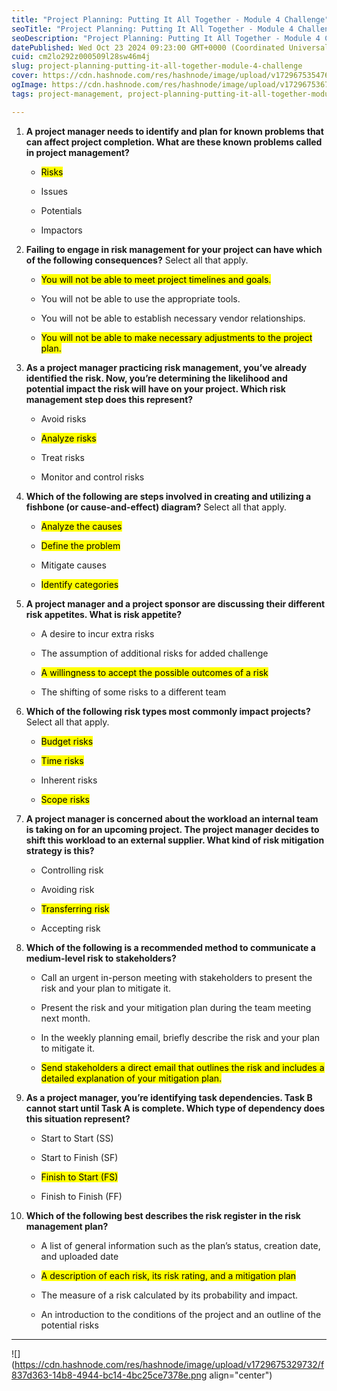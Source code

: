 ```yaml
---
title: "Project Planning: Putting It All Together - Module 4 Challenge"
seoTitle: "Project Planning: Putting It All Together - Module 4 Challenge"
seoDescription: "Project Planning: Putting It All Together - Module 4 Challenge"
datePublished: Wed Oct 23 2024 09:23:00 GMT+0000 (Coordinated Universal Time)
cuid: cm2lo292z000509l28sw46m4j
slug: project-planning-putting-it-all-together-module-4-challenge
cover: https://cdn.hashnode.com/res/hashnode/image/upload/v1729675354760/02ef4ef4-6075-4b6b-8438-e9b74253436c.png
ogImage: https://cdn.hashnode.com/res/hashnode/image/upload/v1729675367318/fb0aa265-9299-442a-af64-19b01fd215f7.png
tags: project-management, project-planning-putting-it-all-together-module-4-challenge

---
```


1. **A project manager needs to identify and plan for known problems that can affect project completion. What are these known problems called in project management?**
    
    * <mark>Risks</mark>
        
    * Issues
        
    * Potentials
        
    * Impactors
        
2. **Failing to engage in risk management for your project can have which of the following consequences?** Select all that apply.
    
    * <mark>You will not be able to meet project timelines and goals.</mark>
        
    * You will not be able to use the appropriate tools.
        
    * You will not be able to establish necessary vendor relationships.
        
    * <mark>You will not be able to make necessary adjustments to the project plan.</mark>
        
3. **As a project manager practicing risk management, you’ve already identified the risk. Now, you’re determining the likelihood and potential impact the risk will have on your project. Which risk management step does this represent?**
    
    * Avoid risks
        
    * <mark>Analyze risks</mark>
        
    * Treat risks
        
    * Monitor and control risks
        
4. **Which of the following are steps involved in creating and utilizing a fishbone (or cause-and-effect) diagram?** Select all that apply.
    
    * <mark>Analyze the causes</mark>
        
    * <mark>Define the problem</mark>
        
    * Mitigate causes
        
    * <mark>Identify categories</mark>
        
5. **A project manager and a project sponsor are discussing their different risk appetites. What is risk appetite?**
    
    * A desire to incur extra risks
        
    * The assumption of additional risks for added challenge
        
    * <mark>A willingness to accept the possible outcomes of a risk</mark>
        
    * The shifting of some risks to a different team
        
6. **Which of the following risk types most commonly impact projects?** Select all that apply.
    
    * <mark>Budget risks</mark>
        
    * <mark>Time risks</mark>
        
    * Inherent risks
        
    * <mark>Scope risks</mark>
        
7. **A project manager is concerned about the workload an internal team is taking on for an upcoming project. The project manager decides to shift this workload to an external supplier. What kind of risk mitigation strategy is this?**
    
    * Controlling risk
        
    * Avoiding risk
        
    * <mark>Transferring risk</mark>
        
    * Accepting risk
        
8. **Which of the following is a recommended method to communicate a medium-level risk to stakeholders?**
    
    * Call an urgent in-person meeting with stakeholders to present the risk and your plan to mitigate it.
        
    * Present the risk and your mitigation plan during the team meeting next month.
        
    * In the weekly planning email, briefly describe the risk and your plan to mitigate it.
        
    * <mark>Send stakeholders a direct email that outlines the risk and includes a detailed explanation of your mitigation plan.</mark>
        
9. **As a project manager, you’re identifying task dependencies. Task B cannot start until Task A is complete. Which type of dependency does this situation represent?**
    
    * Start to Start (SS)
        
    * Start to Finish (SF)
        
    * <mark>Finish to Start (FS)</mark>
        
    * Finish to Finish (FF)
        
10. **Which of the following best describes the risk register in the risk management plan?**
    
    * A list of general information such as the plan’s status, creation date, and uploaded date
        
    * <mark>A description of each risk, its risk rating, and a mitigation plan</mark>
        
    * The measure of a risk calculated by its probability and impact.
        
    * An introduction to the conditions of the project and an outline of the potential risks
        

---

![](https://cdn.hashnode.com/res/hashnode/image/upload/v1729675329732/f837d363-14b8-4944-bc14-4bc25ce7378e.png align="center")